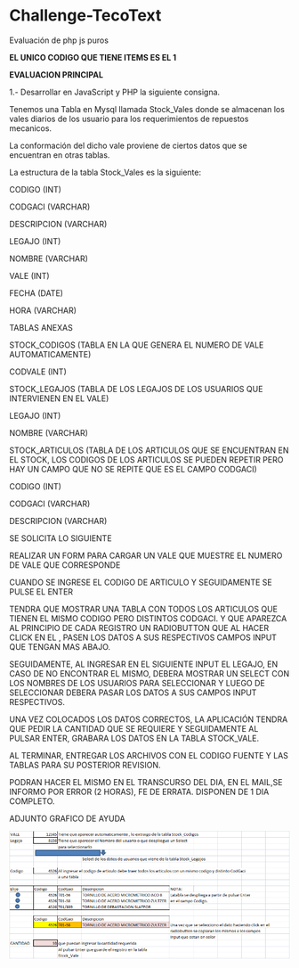 # Challenge-TecoText

Evaluación de php js puros

**EL UNICO CODIGO QUE TIENE ITEMS ES EL 1**

**EVALUACION PRINCIPAL**

1.- Desarrollar en JavaScript y PHP la siguiente consigna.

Tenemos una Tabla en Mysql llamada Stock_Vales donde se almacenan los vales diarios de los usuario para los requerimientos de repuestos mecanicos.

La conformación del dicho vale proviene de ciertos datos que se encuentran en otras tablas.

La estructura de la tabla Stock_Vales es la siguiente:

CODIGO (INT)

CODGACI (VARCHAR)

DESCRIPCION (VARCHAR)

LEGAJO (INT)

NOMBRE (VARCHAR)

VALE (INT)

FECHA (DATE)

HORA (VARCHAR)

TABLAS ANEXAS

STOCK_CODIGOS (TABLA EN LA QUE GENERA EL NUMERO DE VALE AUTOMATICAMENTE)

CODVALE (INT)

STOCK_LEGAJOS (TABLA DE LOS LEGAJOS DE LOS USUARIOS QUE INTERVIENEN EN EL VALE)

LEGAJO (INT)

NOMBRE (VARCHAR)

STOCK_ARTICULOS (TABLA DE LOS ARTICULOS QUE SE ENCUENTRAN EN EL STOCK, LOS CODIGOS DE LOS ARTICULOS SE PUEDEN REPETIR PERO HAY UN CAMPO QUE NO SE REPITE QUE ES EL CAMPO CODGACI)

CODIGO (INT)

CODGACI (VARCHAR)

DESCRIPCION (VARCHAR)

SE SOLICITA LO SIGUIENTE

REALIZAR UN FORM PARA CARGAR UN VALE QUE MUESTRE EL NUMERO DE VALE QUE CORRESPONDE

CUANDO SE INGRESE EL CODIGO DE ARTICULO Y SEGUIDAMENTE SE PULSE EL ENTER

TENDRA QUE MOSTRAR UNA TABLA CON TODOS LOS ARTICULOS QUE TIENEN EL MISMO CODIGO PERO DISTINTOS CODGACI. Y QUE APAREZCA AL PRINCIPIO DE CADA REGISTRO UN RADIOBUTTON QUE AL HACER CLICK EN EL , PASEN LOS DATOS A SUS RESPECTIVOS CAMPOS INPUT QUE TENGAN MAS ABAJO.

SEGUIDAMENTE, AL INGRESAR EN EL SIGUIENTE INPUT EL LEGAJO, EN CASO DE NO ENCONTRAR EL MISMO, DEBERA MOSTRAR UN SELECT CON LOS NOMBRES DE LOS USUARIOS PARA SELECCIONAR Y LUEGO DE SELECCIONAR DEBERA PASAR LOS DATOS A SUS CAMPOS INPUT RESPECTIVOS.

UNA VEZ COLOCADOS LOS DATOS CORRECTOS, LA APLICACIÓN TENDRA QUE PEDIR LA CANTIDAD QUE SE REQUIERE Y SEGUIDAMENTE AL PULSAR ENTER, GRABARA LOS DATOS EN LA TABLA STOCK_VALE.

AL TERMINAR, ENTREGAR LOS ARCHIVOS CON EL CODIGO FUENTE Y LAS TABLAS PARA SU POSTERIOR REVISION.

PODRAN HACER EL MISMO EN EL TRANSCURSO DEL DIA, EN EL MAIL,SE INFORMO POR ERROR (2 HORAS), FE DE ERRATA. DISPONEN DE 1 DIA COMPLETO.

ADJUNTO GRAFICO DE AYUDA

![](/grafico.png)
